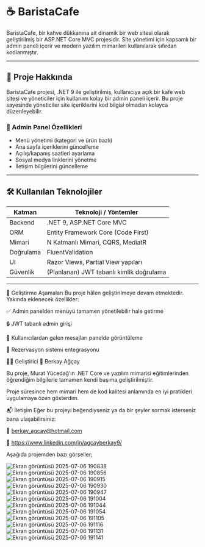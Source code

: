 # ☕ BaristaCafe

BaristaCafe, bir kahve dükkanına ait dinamik bir web sitesi olarak geliştirilmiş bir ASP.NET Core MVC projesidir. Site yönetimi için kapsamlı bir admin paneli içerir ve modern yazılım mimarileri kullanılarak sıfırdan kodlanmıştır.

---

## 🚀 Proje Hakkında

BaristaCafe projesi, .NET 9 ile geliştirilmiş, kullanıcıya açık bir kafe web sitesi ve yöneticiler için kullanımı kolay bir admin paneli içerir. Bu proje sayesinde yöneticiler site içeriklerini kod bilgisi olmadan kolayca düzenleyebilir.

### 🧩 Admin Panel Özellikleri
- Menü yönetimi (kategori ve ürün bazlı)
- Ana sayfa içeriklerini güncelleme
- Açılış/kapanış saatleri ayarlama
- Sosyal medya linklerini yönetme
- İletişim bilgilerini güncelleme

---

## 🛠️ Kullanılan Teknolojiler

| Katman        | Teknoloji / Yöntemler                         |
|---------------|------------------------------------------------|
| Backend       | .NET 9, ASP.NET Core MVC                      |
| ORM           | Entity Framework Core (Code First)            |
| Mimari        | N Katmanlı Mimari, CQRS, MediatR              |
| Doğrulama     | FluentValidation                              |
| UI            | Razor Views, Partial View yapıları            |
| Güvenlik      | (Planlanan) JWT tabanlı kimlik doğrulama      |

---

🎯 Geliştirme Aşamaları
Bu proje hâlen geliştirilmeye devam etmektedir. Yakında eklenecek özellikler:

✅ Admin panelden menüyü tamamen yönetilebilir hale getirme

🔒 JWT tabanlı admin girişi

💬 Kullanıcılardan gelen mesajları panelde görüntüleme

📅 Rezervasyon sistemi entegrasyonu

👨‍💻 Geliştirici
📌 Berkay Ağçay

Bu proje, Murat Yücedağ’ın .NET Core ve yazılım mimarisi eğitimlerinden öğrendiğim bilgilerle tamamen kendi başıma geliştirilmiştir.

Proje süresince hem mimari hem de kod kalitesi anlamında en iyi pratikleri uygulamaya özen gösterdim.

📬 İletişim
Eğer bu projeyi beğendiyseniz ya da bir şeyler sormak isterseniz bana ulaşabilirsiniz:

📧 berkay_agcay@hotmail.com

🔗 https://www.linkedin.com/in/agcayberkay9/

Aşağıda projemden bazı görseller;

![Ekran görüntüsü 2025-07-06 190838](https://github.com/user-attachments/assets/9eb239a9-2b76-4f6f-b334-63b1314f5ccc)
![Ekran görüntüsü 2025-07-06 190856](https://github.com/user-attachments/assets/e548a7e4-e4ab-4471-b559-4f48095514cb)
![Ekran görüntüsü 2025-07-06 190915](https://github.com/user-attachments/assets/6eabe7ef-9284-41af-b86e-80ebdb5a3653)
![Ekran görüntüsü 2025-07-06 190930](https://github.com/user-attachments/assets/cc348248-e69c-4f5e-a0a7-121a79391cc6)
![Ekran görüntüsü 2025-07-06 190947](https://github.com/user-attachments/assets/521cc7a7-739c-420a-ad80-42a859751376)
![Ekran görüntüsü 2025-07-06 191004](https://github.com/user-attachments/assets/c47675d5-1c8e-487d-9998-5e36bfc5e28f)
![Ekran görüntüsü 2025-07-06 191044](https://github.com/user-attachments/assets/37ad7d22-df04-48ff-b91c-9a92eb02ac29)
![Ekran görüntüsü 2025-07-06 191054](https://github.com/user-attachments/assets/02b2d601-e789-4dff-944a-1f75e3fbf62c)
![Ekran görüntüsü 2025-07-06 191105](https://github.com/user-attachments/assets/8a4abfdf-bc70-49e4-afb1-52c1dc521e40)
![Ekran görüntüsü 2025-07-06 191116](https://github.com/user-attachments/assets/b43f3940-1308-4050-9fe0-14c989984c1c)
![Ekran görüntüsü 2025-07-06 191131](https://github.com/user-attachments/assets/8810c8c1-226d-484b-a6a0-625640a45762)
![Ekran görüntüsü 2025-07-06 191141](https://github.com/user-attachments/assets/be0dbde2-ee9f-4038-8222-9da38a3d2058)
